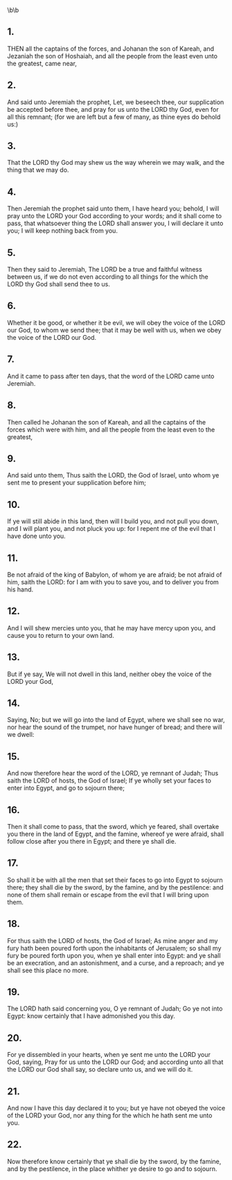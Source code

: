 \b\b
## 1.
THEN all the captains of the forces, and Johanan the son of Kareah, and Jezaniah the son of Hoshaiah, and all the people from the least even unto the greatest, came near,
## 2.
And said unto Jeremiah the prophet, Let, we beseech thee, our supplication be accepted before thee, and pray for us unto the LORD thy God, even for all this remnant; (for we are left but a few of many, as thine eyes do behold us:)
## 3.
That the LORD thy God may shew us the way wherein we may walk, and the thing that we may do.
## 4.
Then Jeremiah the prophet said unto them, I have heard you; behold, I will pray unto the LORD your God according to your words; and it shall come to pass, that whatsoever thing the LORD shall answer you, I will declare it unto you; I will keep nothing back from you.
## 5.
Then they said to Jeremiah, The LORD be a true and faithful witness between us, if we do not even according to all things for the which the LORD thy God shall send thee to us.
## 6.
Whether it be good, or whether it be evil, we will obey the voice of the LORD our God, to whom we send thee; that it may be well with us, when we obey the voice of the LORD our God.
## 7.
And it came to pass after ten days, that the word of the LORD came unto Jeremiah.
## 8.
Then called he Johanan the son of Kareah, and all the captains of the forces which were with him, and all the people from the least even to the greatest,
## 9.
And said unto them, Thus saith the LORD, the God of Israel, unto whom ye sent me to present your supplication before him;
## 10.
If ye will still abide in this land, then will I build you, and not pull you down, and I will plant you, and not pluck you up: for I repent me of the evil that I have done unto you.
## 11.
Be not afraid of the king of Babylon, of whom ye are afraid; be not afraid of him, saith the LORD: for I am with you to save you, and to deliver you from his hand.
## 12.
And I will shew mercies unto you, that he may have mercy upon you, and cause you to return to your own land.
## 13.
But if ye say, We will not dwell in this land, neither obey the voice of the LORD your God,
## 14.
Saying, No; but we will go into the land of Egypt, where we shall see no war, nor hear the sound of the trumpet, nor have hunger of bread; and there will we dwell:
## 15.
And now therefore hear the word of the LORD, ye remnant of Judah; Thus saith the LORD of hosts, the God of Israel; If ye wholly set your faces to enter into Egypt, and go to sojourn there;
## 16.
Then it shall come to pass, that the sword, which ye feared, shall overtake you there in the land of Egypt, and the famine, whereof ye were afraid, shall follow close after you there in Egypt; and there ye shall die.
## 17.
So shall it be with all the men that set their faces to go into Egypt to sojourn there; they shall die by the sword, by the famine, and by the pestilence: and none of them shall remain or escape from the evil that I will bring upon them.
## 18.
For thus saith the LORD of hosts, the God of Israel; As mine anger and my fury hath been poured forth upon the inhabitants of Jerusalem; so shall my fury be poured forth upon you, when ye shall enter into Egypt: and ye shall be an execration, and an astonishment, and a curse, and a reproach; and ye shall see this place no more.
## 19.
The LORD hath said concerning you, O ye remnant of Judah; Go ye not into Egypt: know certainly that I have admonished you this day.
## 20.
For ye dissembled in your hearts, when ye sent me unto the LORD your God, saying, Pray for us unto the LORD our God; and according unto all that the LORD our God shall say, so declare unto us, and we will do it.
## 21.
And now I have this day declared it to you; but ye have not obeyed the voice of the LORD your God, nor any thing for the which he hath sent me unto you.
## 22.
Now therefore know certainly that ye shall die by the sword, by the famine, and by the pestilence, in the place whither ye desire to go and to sojourn.
